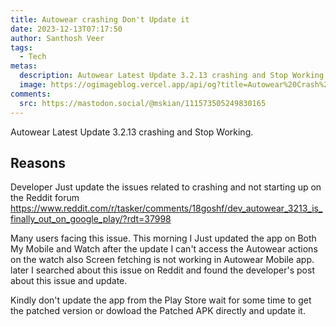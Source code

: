 ```yaml
---
title: Autowear crashing Don't Update it
date: 2023-12-13T07:17:50
author: Santhosh Veer
tags:
  - Tech
metas:
  description: Autowear Latest Update 3.2.13 crashing and Stop Working.
  image: https://ogimageblog.vercel.app/api/og?title=Autowear%20Crash%20%F0%9F%A4%AF
comments:
  src: https://mastodon.social/@mskian/111573505249830165
---
```


Autowear Latest Update 3.2.13 crashing and Stop Working.

<!--more-->

## Reasons

Developer Just update the issues related to crashing  and not starting up on the Reddit forum <https://www.reddit.com/r/tasker/comments/18goshf/dev_autowear_3213_is_finally_out_on_google_play/?rdt=37998>

Many users facing this issue.
This morning I Just updated the app on Both My Mobile and Watch after the update I can't access the Autowear actions on the watch also Screen fetching is not working in Autowear Mobile app.
later I searched about this issue on Reddit and found the developer's post about this issue and update.

Kindly don't update the app from the Play Store wait for some time to get the patched version or dowload the Patched APK directly and update it.
